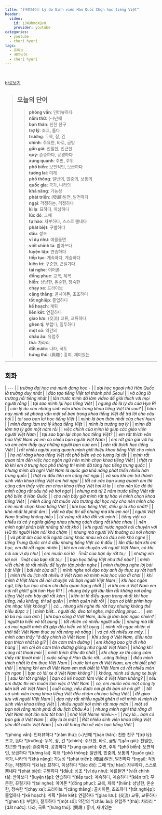 ```yaml
---
title: "[베트남어] Lý do Sinh viên Hàn Quốc Chọn học tiếng Việt"
header:
  video:
    id: 1JW9hmdXQvU
    provider: youtube
categories:
  - youtube
  - cheri hyeri
tags:
  - 유튜브
  - 베트남어
  - cheri hyeri
---
```


<br>

[바로보기](https://www.youtube.com/watch?v=1JW9hmdXQvU)

> ## **오늘의 단어**
>> **phỏng vấn**: 인터뷰하다  
>> **năm thứ**: (~)년째  
>> **bạn thân**: 친한 친구  
>> **trợ lý**: 조교, 돕다  
>> **trưởng**: 두목, 장, 긴  
>> **chính**: 주요한, 바로, 금방  
>> **gần gũi**: 친밀한, 친근한  
>> **quý**: 존중하다, 공경하다  
>> **xung quanh**: 주변, 주위  
>> **phổ biến**: 보편적인, 보급하다  
>> **tương lai**: 미래  
>> **phổ thông**: 일반의, 민중의, 보통의  
>> **quốc gia**: 국가, 나라의  
>> **khả năng**: 가능성  
>> **phát triển**: (發展)발전, 발전하다  
>> **ngại**:  걱정하는, 걱정하다  
>> **kì lạ**: 묘하다, 이상하다  
>> **lúc đó**: 그때  
>> **tự hào**: 자부하다, 스스로 뽐내다  
>> **phát biệt**: 구별하다  
>> **đấu**: 성조  
>> **ví dụ như**: 예를들면  
>> **viết chính tả**: 받아쓰다  
>> **luyện tập**: 연습하다  
>> **tiếp tục**: 계속하다, 계승하다  
>> **kiên trí**: 꾸준한, 끈질기다  
>> **tai nghe**: 이어폰  
>> **đồng phục**: 교복, 제복  
>> **hiền**: 상냥한, 온순한, 정숙한  
>> **chạy xe**: 드라이브  
>> **căng thẳng**: 골치아픈, 초조하다  
>> **tốt nghiệp**: 졸업하다  
>> **kế hoạch**: 계획  
>> **liên kết**: 연결하다  
>> **giao lưu**: (交流) 교류, 교류하다  
>> **ghen tị**: 부럽다, 질투하다  
>> **một số**: 약간의  
>> **châu âu**: 유럽주  
>> **thà**: 차라리  
>> **đất nước**: 나라, 국토  
>> **hứng thú**: (興趣 ) 흥미, 재미있는  
---

## 회화

| --- |
| *trường đại học mà mình đang học -* |
| *dại học ngoại nhữ Hàn Quốc là trường duy nhất* |
| *đào tạo tiếng Việt tại thành phố Seoul* |
| *và cũng là trường nổi tiếng nhất* |
| *lần trước mình đã làm video để giải thích với mọi người rằng* |
| *tại sao mình lại học tiếng Việt* |
| *ngưng đó là lý do của Hye Ri* |
| *còn lý do của những sinh viên khác trong khoa tiếng Việt thì sao?* |
| *hôm nay mình sẽ phỏng vấn một số bạn trong khoa tiếng Việt để trả lời cho câu hỏi* |
| *tại sao bạn lại học tiếng Việt* |
| *mình là bạn thân nhất của cheri hyeri* |
| *mình đang làm trợ lý khoa tiếng Việt* |
| *mình là trưởng trợ lý* |
| *mình đã làm trợ lý gần một năm rồi* |
| *việc chính của mình là giúp các giáo viên người Việt Nam* |
| *tại sao bạn lại chọn học tiếng Việt?* |
| *em rất thích văn hóa Việt Nam và em có nhiều bạn người Việt Nam* |
| *em rất gần gũi với họ và em cảm thấy quý những người bạn của em* |
| *nên rất thích học tiếng Việt* |
| *rất nhiều người xung quanh mình giới thiệu khoa tiếng Việt cho mình* |
| *họ nói rằng khoa tiếng Việt rất phổ biến và có tương lai tốt* |
| *mình rất quan tâm đến việc học ngôn ngữ nên mình chọn khoa tiếng Việt* |
| *thật ra là khi em ở trung học phổ thông thì mình đã từng học tiếng trung quốc* |
| *nhưng mình đã nghĩ Việt Nam là quốc gia khả năng phát triển nhiều hơn trung quốc* |
| *thật ra đầu tiên em cũng hơi ngại* |
| *và sau khi em trở thành sinh viên khoa tiếng Việt em hơi ngại* |
| *tất cả các bạn xung quanh em thì cũng cảm thấy việc em chọn khoa tiếng Việt hơi kì lạ* |
| *cho nên lúc đó thì mình cũng rất xấu hổ và hơi ngại* |
| *nhưng mà từ 2 năm trước tiếng Việt rất phổ biến ở Hàn Quốc* |
| *cho nên bây giờ mình rất tự hào vì mình chọn khoa tiếng Việt* |
| *mình cũng rất muốn vào trường đại học này cho nên mình cho nên mình chọn khoa tiếng Việt* |
| *khi học tiếng Việt, điều gì là khó nhất?* |
| *khó nhất là phát âm* |
| *viết và đọc thì dễ nhưng mà khi em nói* |
| *người Việt Nam thường không hiểu* |
| *từ vựng rất khó đối với mình* |
| *tiếng việt có nhiều từ có ý nghĩa giống nhau nhưng cách dùng rất khác nhau* |
| *nên mình nghĩ phân biệt những từ rất khó* |
| *khi người nước ngoài nói chuyện với HQ thì người Hàn nói khá chậm* |
| *nhưng mà người VN thường cú nói nhanh* |
| *và phát âm của mỗi người cũng khác nhau và có dấu nên khó nghe* |
| *tiếng Trung Quốc chỉ 4 dấu nhưng tiếng Việt có 6 đấu* |
| *lần đầu tiên khi em học, em đã rất ngạc nhiên* |
| *khi em nói chuyện với người Việt Nam, có khi nới sai ví dụ như* |
| *em muốn nói là 『mắt của bạn ấy rất to』* |
| *nhưng em lại nói 『mặt của bạn rất to』* |
| *bạn học tiếng Việt như thế nào?* |
| *mình viết chính tả rất nhiều để luyện tập phần nghe* |
| *mình thường nghe lời bài hát Việt* |
| *bái hát của ai?* |
| *mình nghe nói dạo này anh ấy thực sự rất hot!!* |
| *mình thì du lịch rất nhiều ở Việt Nam và mình vừa học vừa đi chơi* |
| *khi mình ở Việt Nam để nói chuyện với bạn người Việt Nam* |
| *khi học ngôn ngữ, tiếp tục học chăm chỉ điều quan trọng nhất* |
| *vì khi em ở Việt Nam em nói rất giỏi!! giởi hơn Hye Ri !* |
| *nhưng bây giờ lâu lắm rồi không nói bằng tiếng Việt nên bây giờ rất kém* |
| *kiên trì là điều quan trọng nhất khi học tiếng, nếu không, thì sẽ quên* |
| *mình quên hết rồi* |
| *bạn có biết phim hay âm nhạc Việt không?* |
| *có... nhưng khi nghe thì rất hay nhưng không thể hiểu được :)* |
| *mình biết... người đó, đeo tai nghe, mặc đồng phục...* |
| *em là bà nội của anh* |
| *khi bạn sống ở Việt Nam, điều gì làm bạn ngạc nhiên?* |
| *người ta hiền và tốt bụng* |
| *tất nhiên có nhiều người xấu* |
| *nhưng mà tất cả mọi người mình đã gặp đều hiền và tốt bụng* |
| *mình rất ngạc nhiên vì thời tiết Việt Nam thưc sự rất nóng và nắng* |
| *và có rất nhiều xe máy.* |
| *mình cảm thấy "ở đây chính là Việt Nam* |
| *Khi sống ở Việt Nam, điều nào bạn thích nhất là gì?* |
| *ăn cơm trên đường* |
| *em không bao giờ đi nhà hàng* |
| *em chỉ ăn cơm trên đường giống như người Việt Nam* |
| *không khí cũng rất thoải mái* |
| *mình thích điều đó nhất* |
| *khi chạy xe thì cũng cảm thấy rât thoải mái* |
| *cuộc sống ở Hàn Quốc rất....căng thẳng* |
| *điều mình thích nhất là ăm thực Việt Nam* |
| *trước khi em đi Việt Nam, em chỉ biết phở thôi* |
| *nhưng khi em đi Việt Nam em mới biết là Việt Nam có rất nhiều món ăn ngon* |
| *bạn có lái xe ở Việt Nam không?* |
| *không, mình sử dụng xe buýt* |
| *sau khi tốt nghiệp* |
| *bạn có kế hoạch làm việc ở Việt Nam không?* |
| *nếu em được thì em muốn làm việc ở Việt Nam* |
| *có, em muốn vào một công ty liên kết với Việt Nam* |
| *cuối cùng, nếu được nói gì đó bạn sẽ nói gì?* |
| *tất cả sinh viên trong khoa tiếng Việt đều chăm chỉ học tiếng Việt* |
| *để giao lưu với người Việt Nam* |
| *dạo này rất nhiều người ghên tị với mình vì mình là sinh viên khoa tiếng Việt* |
| *nhiều người nói mình rất may mắn* |
| *một số bạn nói rằng mình phải đi du lịch Châu Âu* |
| *nhưng mình nghĩ thà rằng đi Việt Nam một lần nữa tốt hơn* |
| *nhớ Việt Name nhiều~~* |
| *hay là... bạn có bạn gái ở Việt Nam* |
| *đây là bí mật* |
| *Rất nhiều sinh viên khoa tiếng Việt yêu đất nước Việt Nam* |
| *và rất hứng thú về việc học tiếng Việt* |


*[phỏng vấn]: 인터뷰하다
*[năm thứ]: (~)년째
*[bạn thân]: 친한 친구
*[trợ lý]: 조교, 돕다
*[trưởng]: 두목, 장, 긴
*[chính]: 주요한, 바로, 금방
*[gần gũi]: 친밀한, 친근한
*[quý]: 존중하다, 공경하다
*[xung quanh]: 주변, 주위
*[phổ biến]: 보편적인, 보급하다
*[tương lai]: 미래
*[phổ thông]: 일반의, 민중의, 보통의
*[quốc gia]: 국가, 나라의
*[khả năng]: 가능성
*[phát triển]: (發展)발전, 발전하다
*[ngại]:  걱정하는, 걱정하다
*[kì lạ]: 묘하다, 이상하다
*[lúc đó]: 그때
*[tự hào]: 자부하다, 스스로 뽐내다
*[phát biệt]: 구별하다
*[đấu]: 성조
*[ví dụ như]: 예를들면
*[viết chính tả]: 받아쓰다
*[luyện tập]: 연습하다
*[tiếp tục]: 계속하다, 계승하다
*[kiên trí]: 꾸준한, 끈질기다
*[tai nghe]: 이어폰
*[đồng phục]: 교복, 제복
*[hiền]: 상냥한, 온순한, 정숙한
*[chạy xe]: 드라이브
*[căng thẳng]: 골치아픈, 초조하다
*[tốt nghiệp]: 졸업하다
*[kế hoạch]: 계획
*[liên kết]: 연결하다
*[giao lưu]: (交流) 교류, 교류하다
*[ghen tị]: 부럽다, 질투하다
*[một số]: 약간의
*[châu âu]: 유럽주
*[thà]: 차라리
*[đất nước]: 나라, 국토
*[hứng thú]: (興趣 ) 흥미, 재미있는